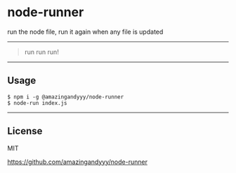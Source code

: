 # node-runner

run the node file, run it again when any file is updated

---

> run run run!

---

## Usage

```shell
$ npm i -g @amazingandyyy/node-runner
$ node-run index.js
```

---

## License

MIT

https://github.com/amazingandyyy/node-runner
